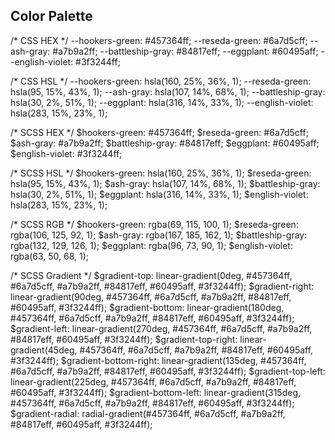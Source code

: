 ## Color Palette

/* CSS HEX */
--hookers-green: #457364ff;
--reseda-green: #6a7d5cff;
--ash-gray: #a7b9a2ff;
--battleship-gray: #84817eff;
--eggplant: #60495aff;
--english-violet: #3f3244ff;

/* CSS HSL */
--hookers-green: hsla(160, 25%, 36%, 1);
--reseda-green: hsla(95, 15%, 43%, 1);
--ash-gray: hsla(107, 14%, 68%, 1);
--battleship-gray: hsla(30, 2%, 51%, 1);
--eggplant: hsla(316, 14%, 33%, 1);
--english-violet: hsla(283, 15%, 23%, 1);

/* SCSS HEX */
$hookers-green: #457364ff;
$reseda-green: #6a7d5cff;
$ash-gray: #a7b9a2ff;
$battleship-gray: #84817eff;
$eggplant: #60495aff;
$english-violet: #3f3244ff;

/* SCSS HSL */
$hookers-green: hsla(160, 25%, 36%, 1);
$reseda-green: hsla(95, 15%, 43%, 1);
$ash-gray: hsla(107, 14%, 68%, 1);
$battleship-gray: hsla(30, 2%, 51%, 1);
$eggplant: hsla(316, 14%, 33%, 1);
$english-violet: hsla(283, 15%, 23%, 1);

/* SCSS RGB */
$hookers-green: rgba(69, 115, 100, 1);
$reseda-green: rgba(106, 125, 92, 1);
$ash-gray: rgba(167, 185, 162, 1);
$battleship-gray: rgba(132, 129, 126, 1);
$eggplant: rgba(96, 73, 90, 1);
$english-violet: rgba(63, 50, 68, 1);

/* SCSS Gradient */
$gradient-top: linear-gradient(0deg, #457364ff, #6a7d5cff, #a7b9a2ff, #84817eff, #60495aff, #3f3244ff);
$gradient-right: linear-gradient(90deg, #457364ff, #6a7d5cff, #a7b9a2ff, #84817eff, #60495aff, #3f3244ff);
$gradient-bottom: linear-gradient(180deg, #457364ff, #6a7d5cff, #a7b9a2ff, #84817eff, #60495aff, #3f3244ff);
$gradient-left: linear-gradient(270deg, #457364ff, #6a7d5cff, #a7b9a2ff, #84817eff, #60495aff, #3f3244ff);
$gradient-top-right: linear-gradient(45deg, #457364ff, #6a7d5cff, #a7b9a2ff, #84817eff, #60495aff, #3f3244ff);
$gradient-bottom-right: linear-gradient(135deg, #457364ff, #6a7d5cff, #a7b9a2ff, #84817eff, #60495aff, #3f3244ff);
$gradient-top-left: linear-gradient(225deg, #457364ff, #6a7d5cff, #a7b9a2ff, #84817eff, #60495aff, #3f3244ff);
$gradient-bottom-left: linear-gradient(315deg, #457364ff, #6a7d5cff, #a7b9a2ff, #84817eff, #60495aff, #3f3244ff);
$gradient-radial: radial-gradient(#457364ff, #6a7d5cff, #a7b9a2ff, #84817eff, #60495aff, #3f3244ff);

